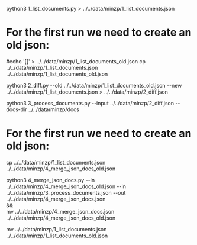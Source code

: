 python3 1_list_documents.py > ../../data/minzp/1_list_documents.json

# For the first run we need to create an old json:
#echo '[]' > ../../data/minzp/1_list_documents_old.json
cp ../../data/minzp/1_list_documents.json ../../data/minzp/1_list_documents_old.json

python3 2_diff.py --old ../../data/minzp/1_list_documents_old.json --new ../../data/minzp/1_list_documents.json > ../../data/minzp/2_diff.json

python3 3_process_documents.py --input ../../data/minzp/2_diff.json --docs-dir ../../data/minzp/docs

# For the first run we need to create an old json:
cp ../../data/minzp/1_list_documents.json ../../data/minzp/4_merge_json_docs_old.json

python3 4_merge_json_docs.py --in ../../data/minzp/4_merge_json_docs_old.json --in ../../data/minzp/3_process_documents.json --out ../../data/minzp/4_merge_json_docs.json \
&& \
mv ../../data/minzp/4_merge_json_docs.json ../../data/minzp/4_merge_json_docs_old.json

mv ../../data/minzp/1_list_documents.json ../../data/minzp/1_list_documents_old.json
